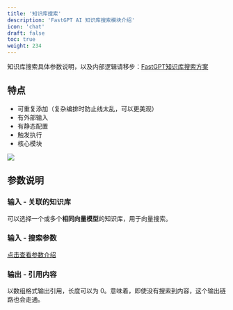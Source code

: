 ```yaml
---
title: '知识库搜索'
description: 'FastGPT AI 知识库搜索模块介绍'
icon: 'chat'
draft: false
toc: true
weight: 234
---
```


知识库搜索具体参数说明，以及内部逻辑请移步：[FastGPT知识库搜索方案](/docs/course/data_search/)

## 特点

- 可重复添加（复杂编排时防止线太乱，可以更美观）
- 有外部输入
- 有静态配置
- 触发执行
- 核心模块

![](/imgs/flow-dataset1.png)

## 参数说明

### 输入 - 关联的知识库

可以选择一个或多个**相同向量模型**的知识库，用于向量搜索。

### 输入 - 搜索参数

[点击查看参数介绍](/docs/course/data_search/#搜索参数)

### 输出 - 引用内容

以数组格式输出引用，长度可以为 0。意味着，即使没有搜索到内容，这个输出链路也会走通。
